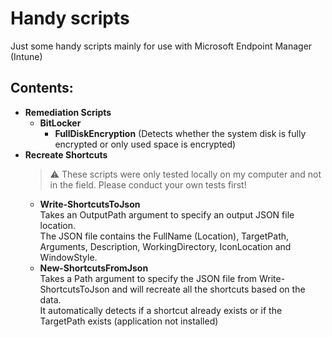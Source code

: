 # Handy scripts

Just some handy scripts mainly for use with Microsoft Endpoint Manager (Intune)

## Contents:
* **Remediation Scripts**
    * **BitLocker**
        * **FullDiskEncryption** (Detects whether the system disk is fully encrypted or only used space is encrypted)
* **Recreate Shortcuts**
    > :warning: These scripts were only tested locally on my computer and not in the field. Please conduct your own tests first!
    * **Write-ShortcutsToJson**\
    Takes an OutputPath argument to specify an output JSON file location.\
    The JSON file contains the FullName (Location), TargetPath, Arguments, Description, WorkingDirectory, IconLocation and WindowStyle.
    * **New-ShortcutsFromJson**\
    Takes a Path argument to specify the JSON file from Write-ShortcutsToJson and will recreate all the shortcuts based on the data.\
    It automatically detects if a shortcut already exists or if the TargetPath exists (application not installed)
